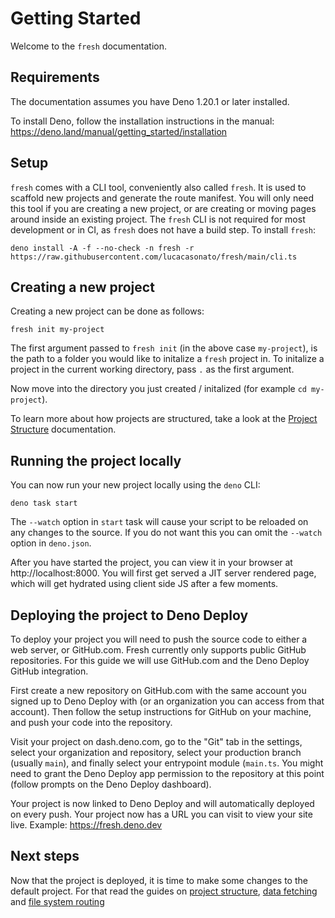 # Getting Started

Welcome to the `fresh` documentation.

## Requirements

The documentation assumes you have Deno 1.20.1 or later installed.

To install Deno, follow the installation instructions in the manual:
https://deno.land/manual/getting_started/installation

## Setup

`fresh` comes with a CLI tool, conveniently also called `fresh`. It is used to
scaffold new projects and generate the route manifest. You will only need this
tool if you are creating a new project, or are creating or moving pages around
inside an existing project. The `fresh` CLI is not required for most development
or in CI, as `fresh` does not have a build step. To install `fresh`:

```
deno install -A -f --no-check -n fresh -r https://raw.githubusercontent.com/lucacasonato/fresh/main/cli.ts
```

## Creating a new project

Creating a new project can be done as follows:

```
fresh init my-project
```

The first argument passed to `fresh init` (in the above case `my-project`), is
the path to a folder you would like to initalize a `fresh` project in. To
initalize a project in the current working directory, pass `.` as the first
argument.

Now move into the directory you just created / initalized (for example
`cd my-project`).

To learn more about how projects are structured, take a look at the
[Project Structure](./project-structure.md) documentation.

## Running the project locally

You can now run your new project locally using the `deno` CLI:

```
deno task start
```

The `--watch` option in `start` task will cause your script to be reloaded on
any changes to the source. If you do not want this you can omit the `--watch`
option in `deno.json`.

After you have started the project, you can view it in your browser at
http://localhost:8000. You will first get served a JIT server rendered page,
which will get hydrated using client side JS after a few moments.

## Deploying the project to Deno Deploy

To deploy your project you will need to push the source code to either a web
server, or GitHub.com. Fresh currently only supports public GitHub repositories.
For this guide we will use GitHub.com and the Deno Deploy GitHub integration.

First create a new repository on GitHub.com with the same account you signed up
to Deno Deploy with (or an organization you can access from that account). Then
follow the setup instructions for GitHub on your machine, and push your code
into the repository.

Visit your project on dash.deno.com, go to the "Git" tab in the settings, select
your organization and repository, select your production branch (usually
`main`), and finally select your entrypoint module (`main.ts`. You might need to
grant the Deno Deploy app permission to the repository at this point (follow
prompts on the Deno Deploy dashboard).

Your project is now linked to Deno Deploy and will automatically deployed on
every push. Your project now has a URL you can visit to view your site live.
Example: https://fresh.deno.dev

## Next steps

Now that the project is deployed, it is time to make some changes to the default
project. For that read the guides on
[project structure](./project-structure.md), [data fetching](./data-fetching.md)
and [file system routing](./file-system-routing.md)
